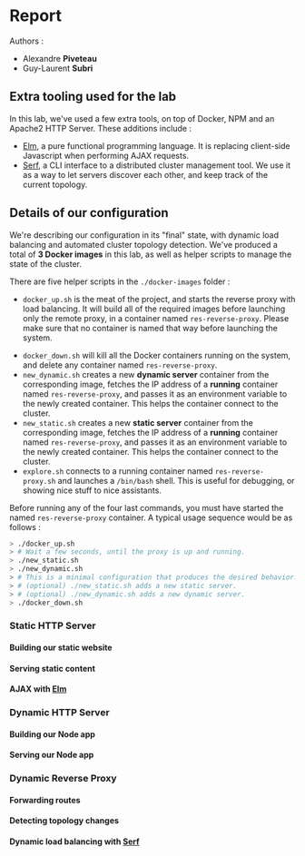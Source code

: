 # Report

Authors :

- Alexandre **Piveteau**
- Guy-Laurent **Subri**

## Extra tooling used for the lab

In this lab, we've used a few extra tools, on top of Docker, NPM and an Apache2
HTTP Server. These additions include :

- [Elm](https://elm-lang.org), a pure functional programming language. It is
  replacing client-side Javascript when performing AJAX requests.
- [Serf](https://serf.io), a CLI interface to a distributed cluster management
  tool. We use it as a way to let servers discover each other, and keep track
  of the current topology.

## Details of our configuration

We're describing our configuration in its "final" state, with dynamic load
balancing and automated cluster topology detection. We've produced a total of
**3 Docker images** in this lab, as well as helper scripts to manage the state
of the cluster.

There are five helper scripts in the `./docker-images` folder :

+ `docker_up.sh` is the meat of the project, and starts the reverse proxy with
  load balancing. It will build all of the required images before launching
  only the remote proxy, in a container named `res-reverse-proxy`. Please make
  sure that no container is named that way before launching the system.
- `docker_down.sh` will kill all the Docker containers running on the
  system, and delete any container named `res-reverse-proxy`.
- `new_dynamic.sh` creates a new **dynamic server** container from the
  corresponding image, fetches the IP address of a **running** container named
  `res-reverse-proxy`, and passes it as an environment variable to the newly
  created container. This helps the container connect to the cluster.
- `new_static.sh` creates a new **static server** container from the
  corresponding image, fetches the IP address of a **running** container named
  `res-reverse-proxy`, and passes it as an environment variable to the newly
  created container. This helps the container connect to the cluster.
- `explore.sh` connects to a running container named `res-reverse-proxy.sh` and
  launches a `/bin/bash` shell. This is useful for debugging, or showing nice
  stuff to nice assistants.

Before running any of the four last commands, you must have started the named
`res-reverse-proxy` container. A typical usage sequence would be as follows :

```bash
> ./docker_up.sh
> # Wait a few seconds, until the proxy is up and running.
> ./new_static.sh
> ./new_dynamic.sh
> # This is a minimal configuration that produces the desired behavior.
> # (optional) ./new_static.sh adds a new static server.
> # (optional) ./new_dynamic.sh adds a new dynamic server.
> ./docker_down.sh
```

### Static HTTP Server

#### Building our static website
#### Serving static content
#### AJAX with [Elm](https://elm-lang.org)

### Dynamic HTTP Server

#### Building our Node app
#### Serving our Node app

### Dynamic Reverse Proxy

#### Forwarding routes
#### Detecting topology changes
#### Dynamic load balancing with [Serf](https://serf.io)
